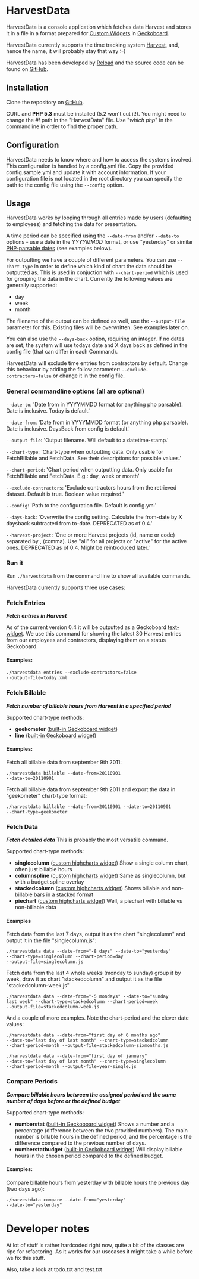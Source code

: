 # HarvestData

HarvestData is a console application which fetches data Harvest and stores it in a file in a format prepared for [Custom Widgets](http://support.geckoboard.com/forums/207979-geckoboard-api) in [Geckoboard](http://geckoboard.com). 

HarvestData currently supports the time tracking system [Harvest](http://harvestapp.com), and, hence the name, it will probably stay that way :-)

HarvestData has been developed by [Reload](http://reload.dk) and the source code can be found on [GitHub](https://github.com/reload/harvestdata).

## Installation

Clone the repository on [GitHub](https://github.com/reload/harvestdata).

CURL and **PHP 5.3** must be installed (5.2 won't cut it!).
You might need to change the *#!* path in the "HarvestData" file. Use "*which php*" in the commandline in order to find the proper path.

## Configuration

HarvestData needs to know where and how to access the systems involved. This configuration is handled by a config.yml file. Copy the provided config.sample.yml and update it with account information. If your configuration file is not located in the root directory you can specify the path to the config file using the <code>--config</code> option.

## Usage

HarvestData works by looping through all entries made by users (defaulting to employees) and fetching the data for presentation.

A time period can be specified using the <code>--date-from</code> and/or <code>--date-to</code> options - use a date in the *YYYYMMDD* format, or use "yesterday" or similar [PHP-parsable dates](http://www.php.net/manual/en/datetime.formats.relative.php) (see examples below).

For outputting we have a couple of different parameters.
You can use <code>--chart-type</code> in order to define which kind of chart the data should be outputted as.
This is used in conjuction with <code>--chart-period</code> which is used for grouping the data in the chart. Currently the following values are generally supported:

- day
- week
- month 

The filename of the output can be defined as well, use the <code>--output-file</code> parameter for this. Existing files will be overwritten. See examples later on.

You can also use the <code>--days-back</code> option, requiring an integer.
If no dates are set, the system will use todays date and X days back as defined in the config file (that can differ in each Command).

HarvestData will exclude time entries from contractors by default. Change this behaviour by adding the follow parameter:
<code>--exclude-contractors=false</code> or change it in the config file.

### General commandline options (all are optional)

<code>--date-to</code>: 'Date from in YYYYMMDD format (or anything php parsable). Date is inclusive. Today is default.'

<code>--date-from</code>: 'Date from in YYYYMMDD format (or anything php parsable). Date is inclusive. DaysBack from config is default.'

<code>--output-file</code>: 'Output filename. Will default to a datetime-stamp.'
		
<code>--chart-type</code>: 'Chart-type when outputting data. Only usable for FetchBillable and FetchData. See their descriptions for possible values.'

<code>--chart-period</code>: 'Chart period when outputting data. Only usable for FetchBillable and FetchData. E.g.: day, week or month'

<code>--exclude-contractors</code>: 'Exclude contractors hours from the retrieved dataset. Default is true. Boolean value required.'

<code>--config</code>: 'Path to the configuration file. Default is config.yml'

<code>--days-back</code>: 'Overwrite the config setting. Calculate the from-date by X daysback subtracted from to-date. DEPRECATED as of 0.4.'

<code>--harvest-project</code>: 'One or more Harvest projects (id, name or code) separated by , (comma). Use "all" for all projects or "active" for the active ones. DEPRECATED as of 0.4. Might be reintroduced later.'

### Run it

Run <code>./harvestdata</code> from the command line to show all available commands.

HarvestData currently supports three use cases: 

### Fetch Entries
**_Fetch entries in Harvest_**

As of the current version 0.4 it will be outputted as a Geckoboard [text-widget](http://support.geckoboard.com/entries/231507-custom-widget-type-definitions).
We use this command for showing the latest 30 Harvest entries from our employees and contractors, displaying them on a status Geckoboard. 

#### Examples:
<code>./harvestdata entries --exclude-contractors=false --output-file=today.xml</code>

 
### Fetch Billable 
**_Fetch number of billable hours from Harvest in a specified period_**

Supported chart-type methods:

- **geekometer** ([built-in Geckoboard widget](http://support.geckoboard.com/entries/274940-custom-chart-widget-type-definitions))
- **line** ([built-in Geckoboard widget](http://support.geckoboard.com/entries/274940-custom-chart-widget-type-definitions))

#### Examples:
Fetch all billable data from september 9th 2011:
 
<code>./harvestdata billable --date-from=20110901 --date-to=20110901</code>

Fetch all billable data from september 9th 2011 and export the data in "geekometer" chart-type format:

<code>./harvestdata billable --date-from=20110901 --date-to=20110901 --chart-type=geekometer</code>



### Fetch Data 
**_Fetch detailed data_**
This is probably the most versatile command.

Supported chart-type methods:

- **singlecolumn** ([custom highcharts widget](http://support.geckoboard.com/entries/274940-custom-chart-widget-type-definitions)) Show a single column chart, often just billable hours
- **columnspline** ([custom highcharts widget](http://support.geckoboard.com/entries/274940-custom-chart-widget-type-definitions)) Same as singlecolumn, but with a budget spline overlay
- **stackedcolumn** ([custom highcharts widget](http://support.geckoboard.com/entries/274940-custom-chart-widget-type-definitions)) Shows billable and non-billable bars in a stacked format
- **piechart** ([custom highcharts widget](http://support.geckoboard.com/entries/274940-custom-chart-widget-type-definitions)) Well, a piechart with billable vs non-billable data


#### Examples

Fetch data from the last 7 days, output it as the chart "singlecolumn" and output it in the file "singlecolumn.js":

<code>./harvestdata data --date-from="-8 days" --date-to="yesterday" --chart-type=singlecolumn --chart-period=day --output-file=singlecolumn.js</code>

Fetch data from the last 4 whole weeks (monday to sunday) group it by week, draw it as chart "stackedcolumn" and output it as the file "stackedcolumn-week.js"

<code>./harvestdata data --date-from="-5 mondays" --date-to="sunday last week" --chart-type=stackedcolumn --chart-period=week --output-file=stackedcolumn-week.js</code>

And a couple of more examples. Note the chart-period and the clever date values:

<code>./harvestdata data --date-from="first day of 6 months ago" --date-to="last day of last month" --chart-type=stackedcolumn --chart-period=month --output-file=stackedcolumn-sixmonths.js</code>

<code>./harvestdata data --date-from="first day of january" --date-to="last day of last month" --chart-type=singlecolumn --chart-period=month --output-file=year-single.js</code>

### Compare Periods 
**_Compare billable hours between the assigned period and the same number of days before or the defined budget_**

Supported chart-type methods:

- **numberstat** ([built-in Geckoboard widget](http://support.geckoboard.com/entries/231507-custom-widget-type-definitions)) Shows a number and a percentage (difference between the two provided numbers). The main number is billable hours in the defined period, and the percentage is the difference compared to the previous number of days.
- **numberstatbudget** ([built-in Geckoboard widget](http://support.geckoboard.com/entries/231507-custom-widget-type-definitions)) Will display billable hours in the chosen period compared to the defined budget.


#### Examples:
Compare billable hours from yesterday with billable hours the previous day (two days ago):
 
<code>./harvestdata compare --date-from="yesterday" --date-to="yesterday"</code>

# Developer notes
At lot of stuff is rather hardcoded right now, quite a bit of the classes are ripe for refactoring. As it works for our usecases it might take a while before we fix this stuff.

Also, take a look at todo.txt and test.txt
